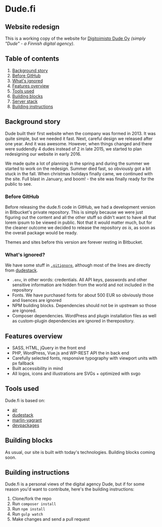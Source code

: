 # Dude.fi
## Website redesign

This is a working copy of the website for [Digitoimisto Dude Oy](https://github.com/digitoimistodude) *(simply "Dude" - a Finnish digital agency)*.

## Table of contents

1. [Background story](#background-story)
  1. [Before GitHub](#before-github)
  2. [What's ignored](#whats-ignored)
2. [Features overview](#features-overview)
4. [Tools used](#tools-used)
5. [Building blocks](#building-blocks)
6. [Server stack](#server-stack)
7. [Building instructions](#building-instructions)

## Background story

Dude built their first website when the company was formed in 2013. It was quite simple, but we needed it fast. Next, careful design we released after one year. And it was awesome. However, when things changed and there were suddendly 4 dudes instead of 2 in late 2015, we started to plan redesigning our website in early 2016.

We made quite a lot of planning in the spring and during the summer we started to work on the redesign. Summer died fast, so obviously got a bit stuck in the fall. When christmas holidays finally came, we continued with the site. Full blast in January, and boom! - the site was finally ready for the public to see.

### Before GitHub

Before releasing the dude.fi code in GitHub, we had a development version in Bitbucket's private repository. This is simply because we were just figuring out the content and all the other stuff so didn't want to have all that lorem ipsum to be viewed in public. Not that it would matter much, but for the cleaner outcome we decided to release the repository *as is*, as soon as the overall package would be ready.

Themes and sites before this version are forever resting in Bitbucket.

### What's ignored?

We have some stuff in [`.gitignore`](https://github.com/digitoimistodude/dude.fi/blob/master/.gitignore), although most of the lines are directly from [dudestack](https://github.com/digitoimistodude/dudestack).

- `.env`, in other words: credentials. All API keys, passwords and other sensitive information are hidden from the world and not included in the repository
- Fonts. We have purchased fonts for about 500 EUR so obviously those and lisences are ignored
- NPM building blocks. Dependencies should not be in upstream so those are ignored.
- Composer dependencies. WordPress and plugin installation files as well as custom-plugin dependencies are ignored in therepository.

## Features overview

- SASS, HTML, jQuery in the front end
- PHP, WordPress, Vue.js and WP-REST API the in back end
- Carefully selected fonts, responsive typography with viewport units with px fallback
- Built accessibility in mind
- All logos, icons and illustrations are SVGs + optimized with svgo

## Tools used

Dude.fi is based on:

- [air](https://github.com/digitoimistodude/air)
- [dudestack](https://github.com/digitoimistodude/dudestack)
- [marlin-vagrant](https://github.com/digitoimistodude/marlin-vagrant)
- [devpackages](https://github.com/digitoimistodude/devpackages)

## Building blocks

As usual, our site is built with today's technologies. Building blocks coming soon.

## Building instructions

Dude.fi is a personal views of the digital agency Dude, but if for some reason you'd want to contribute, here's the building instructions:

1. Clone/fork the repo
2. Run `composer install`
3. Run `npm install`
4. Run `gulp watch`
5. Make changes and send a pull request
